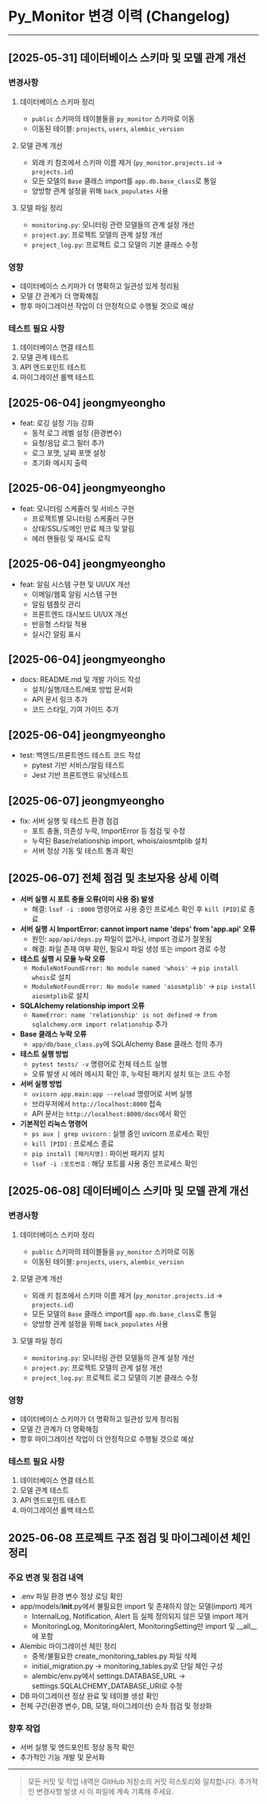 # Py_Monitor 변경 이력 (Changelog)

---

## [2025-05-31] 데이터베이스 스키마 및 모델 관계 개선

### 변경사항
1. 데이터베이스 스키마 정리
   - `public` 스키마의 테이블들을 `py_monitor` 스키마로 이동
   - 이동된 테이블: `projects`, `users`, `alembic_version`

2. 모델 관계 개선
   - 외래 키 참조에서 스키마 이름 제거 (`py_monitor.projects.id` → `projects.id`)
   - 모든 모델의 `Base` 클래스 import를 `app.db.base_class`로 통일
   - 양방향 관계 설정을 위해 `back_populates` 사용

3. 모델 파일 정리
   - `monitoring.py`: 모니터링 관련 모델들의 관계 설정 개선
   - `project.py`: 프로젝트 모델의 관계 설정 개선
   - `project_log.py`: 프로젝트 로그 모델의 기본 클래스 수정

### 영향
- 데이터베이스 스키마가 더 명확하고 일관성 있게 정리됨
- 모델 간 관계가 더 명확해짐
- 향후 마이그레이션 작업이 더 안정적으로 수행될 것으로 예상

### 테스트 필요 사항
1. 데이터베이스 연결 테스트
2. 모델 관계 테스트
3. API 엔드포인트 테스트
4. 마이그레이션 롤백 테스트

## [2025-06-04] jeongmyeongho
- feat: 로깅 설정 기능 강화
  - 동적 로그 레벨 설정 (환경변수)
  - 요청/응답 로그 필터 추가
  - 로그 포맷, 날짜 포맷 설정
  - 초기화 메시지 출력

## [2025-06-04] jeongmyeongho
- feat: 모니터링 스케줄러 및 서비스 구현
  - 프로젝트별 모니터링 스케줄러 구현
  - 상태/SSL/도메인 만료 체크 및 알림
  - 에러 핸들링 및 재시도 로직

## [2025-06-04] jeongmyeongho
- feat: 알림 시스템 구현 및 UI/UX 개선
  - 이메일/웹훅 알림 시스템 구현
  - 알림 템플릿 관리
  - 프론트엔드 대시보드 UI/UX 개선
  - 반응형 스타일 적용
  - 실시간 알림 표시

## [2025-06-04] jeongmyeongho
- docs: README.md 및 개발 가이드 작성
  - 설치/실행/테스트/배포 방법 문서화
  - API 문서 링크 추가
  - 코드 스타일, 기여 가이드 추가

## [2025-06-04] jeongmyeongho
- test: 백엔드/프론트엔드 테스트 코드 작성
  - pytest 기반 서비스/알림 테스트
  - Jest 기반 프론트엔드 유닛테스트

## [2025-06-07] jeongmyeongho
- fix: 서버 실행 및 테스트 환경 점검
  - 포트 충돌, 의존성 누락, ImportError 등 점검 및 수정
  - 누락된 Base/relationship import, whois/aiosmtplib 설치
  - 서버 정상 기동 및 테스트 통과 확인

## [2025-06-07] 전체 점검 및 초보자용 상세 이력

- **서버 실행 시 포트 충돌 오류(이미 사용 중) 발생**
  - 해결: `lsof -i :8000` 명령어로 사용 중인 프로세스 확인 후 `kill [PID]`로 종료
- **서버 실행 시 ImportError: cannot import name 'deps' from 'app.api' 오류**
  - 원인: `app/api/deps.py` 파일이 없거나, import 경로가 잘못됨
  - 해결: 파일 존재 여부 확인, 필요시 파일 생성 또는 import 경로 수정
- **테스트 실행 시 모듈 누락 오류**
  - `ModuleNotFoundError: No module named 'whois'` → `pip install whois`로 설치
  - `ModuleNotFoundError: No module named 'aiosmtplib'` → `pip install aiosmtplib`로 설치
- **SQLAlchemy relationship import 오류**
  - `NameError: name 'relationship' is not defined` → `from sqlalchemy.orm import relationship` 추가
- **Base 클래스 누락 오류**
  - `app/db/base_class.py`에 SQLAlchemy Base 클래스 정의 추가
- **테스트 실행 방법**
  - `pytest tests/ -v` 명령어로 전체 테스트 실행
  - 오류 발생 시 에러 메시지 확인 후, 누락된 패키지 설치 또는 코드 수정
- **서버 실행 방법**
  - `uvicorn app.main:app --reload` 명령어로 서버 실행
  - 브라우저에서 `http://localhost:8000` 접속
  - API 문서는 `http://localhost:8000/docs`에서 확인
- **기본적인 리눅스 명령어**
  - `ps aux | grep uvicorn` : 실행 중인 uvicorn 프로세스 확인
  - `kill [PID]` : 프로세스 종료
  - `pip install [패키지명]` : 파이썬 패키지 설치
  - `lsof -i :포트번호` : 해당 포트를 사용 중인 프로세스 확인

## [2025-06-08] 데이터베이스 스키마 및 모델 관계 개선

### 변경사항
1. 데이터베이스 스키마 정리
   - `public` 스키마의 테이블들을 `py_monitor` 스키마로 이동
   - 이동된 테이블: `projects`, `users`, `alembic_version`

2. 모델 관계 개선
   - 외래 키 참조에서 스키마 이름 제거 (`py_monitor.projects.id` → `projects.id`)
   - 모든 모델의 `Base` 클래스 import를 `app.db.base_class`로 통일
   - 양방향 관계 설정을 위해 `back_populates` 사용

3. 모델 파일 정리
   - `monitoring.py`: 모니터링 관련 모델들의 관계 설정 개선
   - `project.py`: 프로젝트 모델의 관계 설정 개선
   - `project_log.py`: 프로젝트 로그 모델의 기본 클래스 수정

### 영향
- 데이터베이스 스키마가 더 명확하고 일관성 있게 정리됨
- 모델 간 관계가 더 명확해짐
- 향후 마이그레이션 작업이 더 안정적으로 수행될 것으로 예상

### 테스트 필요 사항
1. 데이터베이스 연결 테스트
2. 모델 관계 테스트
3. API 엔드포인트 테스트
4. 마이그레이션 롤백 테스트

## 2025-06-08 프로젝트 구조 점검 및 마이그레이션 체인 정리

### 주요 변경 및 점검 내역
- .env 파일 환경 변수 정상 로딩 확인
- app/models/__init__.py에서 불필요한 import 및 존재하지 않는 모델(import) 제거
    - InternalLog, Notification, Alert 등 실제 정의되지 않은 모델 import 제거
    - MonitoringLog, MonitoringAlert, MonitoringSetting만 import 및 __all__에 포함
- Alembic 마이그레이션 체인 정리
    - 중복/불필요한 create_monitoring_tables.py 파일 삭제
    - initial_migration.py → monitoring_tables.py로 단일 체인 구성
    - alembic/env.py에서 settings.DATABASE_URL → settings.SQLALCHEMY_DATABASE_URI로 수정
- DB 마이그레이션 정상 완료 및 테이블 생성 확인
- 전체 구간(환경 변수, DB, 모델, 마이그레이션) 순차 점검 및 정상화

### 향후 작업
- 서버 실행 및 엔드포인트 정상 동작 확인
- 추가적인 기능 개발 및 문서화

---

> 모든 커밋 및 작업 내역은 GitHub 저장소의 커밋 히스토리와 일치합니다.
> 추가적인 변경사항 발생 시 이 파일에 계속 기록해 주세요. 